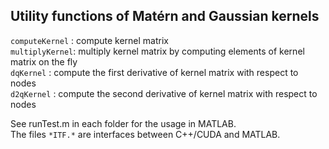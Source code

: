 ## Utility functions of Matérn and Gaussian kernels

`computeKernel` : compute kernel matrix  
`multiplyKernel`: multiply kernel matrix by computing elements of kernel matrix on the fly  
`dqKernel`      : compute the first derivative of kernel matrix with respect to nodes  
`d2qKernel`     : compute the second derivative of kernel matrix with respect to nodes  

See runTest.m in each folder for the usage in MATLAB.  
The files `*ITF.*` are interfaces between C++/CUDA and MATLAB.
